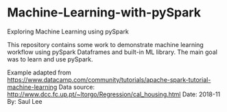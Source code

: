 # Machine-Learning-with-pySpark
Exploring Machine Learning using pySpark

This repository contains some work to demonstrate machine learning workflow using pySpark Dataframes and built-in ML library.  The main goal was to learn and use pySpark. 

Example adapted from https://www.datacamp.com/community/tutorials/apache-spark-tutorial-machine-learning
Data source: http://www.dcc.fc.up.pt/~ltorgo/Regression/cal_housing.html
Date: 2018-11 
By: Saul Lee
